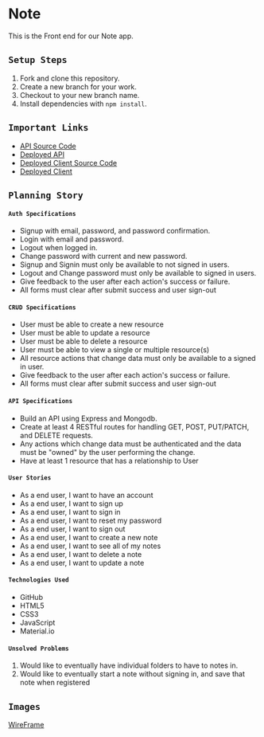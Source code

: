  # Note
This is the Front end for our Note app.  

## `Setup Steps`
1. Fork and clone this repository.
2. Create a new branch for your work.
3. Checkout to your new branch name.
4. Install dependencies with ```npm install```.

## `Important Links`
- [API Source Code](https://github.com/hernandoit/note)
- [Deployed API](https://calm-taiga-11081.herokuapp.com)
- [Deployed Client Source Code](https://github.com/hernandoit/note-client)
- [Deployed Client](https://hernandoit.github.io/note-client/)

## `Planning Story`

#### `Auth Specifications`

 - Signup with email, password, and password confirmation.
 - Login with email and password.
 - Logout when logged in.
 - Change password with current and new password.
 - Signup and Signin must only be available to not signed in users.
 - Logout and Change password must only be available to signed in users.
 - Give feedback to the user after each action's success or failure.
 - All forms must clear after submit success and user sign-out


#### `CRUD Specifications`

 - User must be able to create a new resource
 - User must be able to update a resource
 - User must be able to delete a resource
 - User must be able to view a single or multiple resource(s)
 - All resource actions that change data must only be available to a signed in user.
 - Give feedback to the user after each action's success or failure.
 - All forms must clear after submit success and user sign-out

 #### `API Specifications`

 - Build an API using Express and Mongodb.
 - Create at least 4 RESTful routes for handling GET, POST, PUT/PATCH, and DELETE requests.
 - Any actions which change data must be authenticated and the data must be "owned" by the user performing the change.
 - Have at least 1 resource that has a relationship to User

#### `User Stories`

- As a end user, I want to have an account
- As a end user, I want to sign up
- As a end user, I want to sign in
- As a end user, I want to reset my password
- As a end user, I want to sign out
- As a end user, I want to create a new note
- As a end user, I want to see all of my notes
- As a end user, I want to delete a note
- As a end user, I want to update a note

#### `Technologies Used`
- GitHub
- HTML5
- CSS3
- JavaScript
- Material.io

#### `Unsolved Problems`
   1. Would like to eventually have individual folders to have to notes in.
   2. Would like to eventually start a note without signing in, and save that note when registered

## `Images`
[WireFrame](app/img/Note-Wireframe.png)
